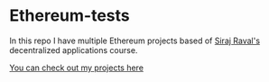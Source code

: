 # Ethereum-tests
In this repo I have multiple Ethereum projects based of [Siraj Raval's](https://www.theschool.ai) decentralized applications course.

[You can check out my projects here](https://www.chancebaars.com)
